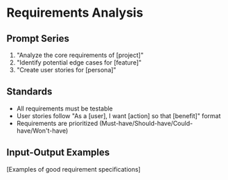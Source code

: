 # Requirements Analysis

## Prompt Series
1. "Analyze the core requirements of [project]"
2. "Identify potential edge cases for [feature]"
3. "Create user stories for [persona]"

## Standards
- All requirements must be testable
- User stories follow "As a [user], I want [action] so that [benefit]" format
- Requirements are prioritized (Must-have/Should-have/Could-have/Won't-have)

## Input-Output Examples
[Examples of good requirement specifications]